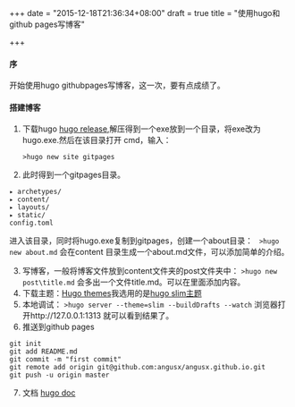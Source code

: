 +++
date = "2015-12-18T21:36:34+08:00"
draft = true
title = "使用hugo和github pages写博客"

+++

#### 序
开始使用hugo githubpages写博客，这一次，要有点成绩了。

#### 搭建博客
1. 下载hugo [hugo release](https://github.com/spf13/hugo/releases),解压得到一个exe放到一个目录，将exe改为hugo.exe.然后在该目录打开 cmd，输入：
    ```
    >hugo new site gitpages
    ```
2. 此时得到一个gitpages目录。
```
▸ archetypes/
▸ content/
▸ layouts/
▸ static/
config.toml
```
   进入该目录，同时将hugo.exe复制到gitpages，创建一个about目录：
` >hugo new about.md` 会在content 目录生成一个about.md文件，可以添加简单的介绍。

3. 写博客，一般将博客文件放到content文件夹的post文件夹中：
	`>hugo new post\title.md` 会多出一个文件title.md。可以在里面添加内容。
4. 下载主题：[Hugo themes](http://themes.gohugo.io/)我选用的是[hugo slim主题](https://github.com/zhe/hugo-theme-slim)
5. 本地调试：
`>hugo server --theme=slim --buildDrafts --watch`
浏览器打开http://127.0.0.1:1313
就可以看到结果了。
6. 推送到github pages
```
git init
git add README.md
git commit -m "first commit"
git remote add origin git@github.com:angusx/angusx.github.io.git
git push -u origin master
```
7. 文档 [hugo doc](https://gohugo.io/overview/introduction/)